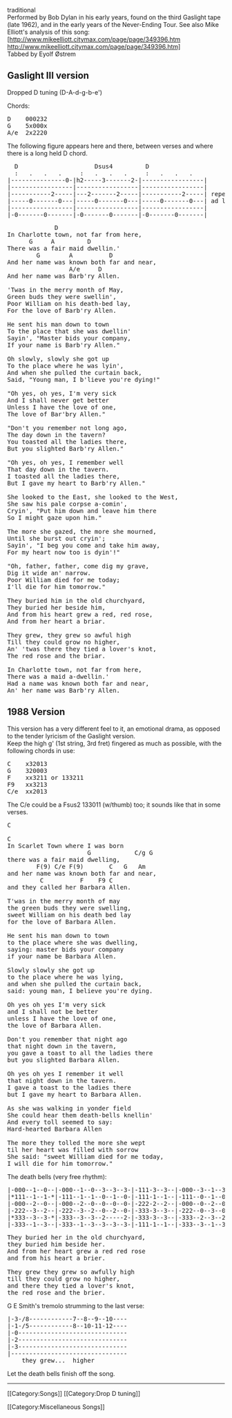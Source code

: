 traditional<br>
Performed by Bob Dylan in his early years, found on the third Gaslight
tape (late 1962), and in the early years of the Never-Ending Tour.
See also Mike Elliott's analysis of this song: [http://www.mikeelliott.citymax.com/page/page/349396.htm http://www.mikeelliott.citymax.com/page/page/349396.htm]<br>
Tabbed by Eyolf Østrem

<h2 class="songversion">Gaslight III version</h2>

Dropped D tuning (D-A-d-g-b-e')

Chords:

<pre class="chords">
D    000232
G    5x000x
A/e  2x2220
</pre>

The following figure appears here and there, between verses and where
there is a long held D chord.

<pre class="tab">
  D                     Dsus4         D
  :   .   .   .     :   .   .   .     :   .   .   .
|---------------0-|h2-----3-------2-|-----------------|
|-----------------|-----------------|-----------------|
|-----------2-----|---2-------2-----|-----------2-----| repeat
|-----0-------0---|-----0-------0---|-----0-------0---| ad lib
|-----------------|-----------------|-----------------|
|-0-------0-------|-0-------0-------|-0-------0-------|
</pre>
<pre class="verse">
             D
In Charlotte town, not far from here,
      G     A         D
There was a fair maid dwellin.'
        G        A          D
And her name was known both far and near,
                 A/e     D
And her name was Barb'ry Allen.

'Twas in the merry month of May,
Green buds they were swellin',
Poor William on his death-bed lay,
For the love of Barb'ry Allen.

He sent his man down to town
To the place that she was dwellin'
Sayin', "Master bids your company,
If your name is Barb'ry Allen."

Oh slowly, slowly she got up
To the place where he was lyin',
And when she pulled the curtain back,
Said, "Young man, I b'lieve you're dying!"

"Oh yes, oh yes, I'm very sick
And I shall never get better
Unless I have the love of one,
The love of Bar'bry Allen."

"Don't you remember not long ago,
The day down in the tavern?
You toasted all the ladies there,
But you slighted Barb'ry Allen."

"Oh yes, oh yes, I remember well
That day down in the tavern.
I toasted all the ladies there,
But I gave my heart to Barb'ry Allen."

She looked to the East, she looked to the West,
She saw his pale corpse a-comin',
Cryin', "Put him down and leave him there
So I might gaze upon him."

The more she gazed, the more she mourned,
Until she burst out cryin';
Sayin', "I beg you come and take him away,
For my heart now too is dyin'!"

"Oh, father, father, come dig my grave,
Dig it wide an' narrow.
Poor William died for me today;
I'll die for him tomorrow."

They buried him in the old churchyard,
They buried her beside him,
And from his heart grew a red, red rose,
And from her heart a briar.

They grew, they grew so awful high
Till they could grow no higher,
An' 'twas there they tied a lover's knot,
The red rose and the briar.

In Charlotte town, not far from here,
There was a maid a-dwellin.'
Had a name was known both far and near,
An' her name was Barb'ry Allen.
</pre>

<h2 class="songversion">1988 Version</h2>

This version has a very different feel to it, an emotional drama, as
opposed to the tender lyricism of the Gaslight version.<br>
Keep the high g' (1st string, 3rd fret) fingered as much as possible,
with the following chords in use:

<pre class="chords">
C    x32013
G    320003
F    xx3211 or 133211
F9   xx3213
C/e  xx2013
</pre>

The C/e could be a Fsus2 133011 (w/thumb) too; it sounds like that in
some verses.

<pre class="verse">
C

C
In Scarlet Town where I was born
                      G            C/g G
there was a fair maid dwelling,
        F(9) C/e F(9)       C   G   Am
and her name was known both far and near,
         C          F    F9 C
and they called her Barbara Allen.

T'was in the merry month of may
the green buds they were swelling,
sweet William on his death bed lay
for the love of Barbara Allen.

He sent his man down to town
to the place where she was dwelling,
saying: master bids your company
if your name be Barbara Allen.

Slowly slowly she got up
to the place where he was lying,
and when she pulled the curtain back,
said: young man, I believe you're dying.

Oh yes oh yes I'm very sick
and I shall not be better
unless I have the love of one,
the love of Barbara Allen.

Don't you remember that night ago
that night down in the tavern,
you gave a toast to all the ladies there
but you slighted Barbara Allen.

Oh yes oh yes I remember it well
that night down in the tavern.
I gave a toast to the ladies there
but I gave my heart to Barbara Allen.

As she was walking in yonder field
She could hear them death-bells knellin'
And every toll seemed to say:
Hard-hearted Barbara Allen

The more they tolled the more she wept
til her heart was filled with sorrow
She said: "sweet William died for me today,
I will die for him tomorrow."
</pre>

The death bells (very free rhythm):

<pre class="tab">
|-000--1--0--|-000--1--0--3--3--3-|-111-3--3--|-000--3--1--3-----3----
|*111--1--1-*|-111--1--1--0--1--0-|-111-1--1--|-111--0--1--0-----1----
|-000--2--0--|-000--2--0--0--0--0-|-222-2--2--|-000--0--2--0-----0----
|-222--3--2--|-222--3--2--0--2--0-|-333-3--3--|-222--0--3--0-----2----
|*333--3--3-*|-333--3--3--2-----2-|-333-3--3--|-333--2--3--2-----3----
|-333--1--3--|-333--1--3--3--3--3-|-111-1--1--|-333--3--1--3-----3----
</pre>

<pre class="verse">
They buried her in the old churchyard,
they buried him beside her.
And from her heart grew a red red rose
and from his heart a brier.

They grew they grew so awfully high
till they could grow no higher,
and there they tied a lover's knot,
the red rose and the brier.
</pre>

G E Smith's tremolo strumming to the last verse:

<pre class="tab">
|-3-/8------------7--8--9--10----
|-1-/5------------8--10-11-12----
|-0------------------------------
|-2------------------------------
|-3------------------------------
|--------------------------------
    they grew...  higher
</pre>

Let the death bells finish off the song.

----

[[Category:Songs]]
[[Category:Drop D tuning]]

[[Category:Miscellaneous Songs]]